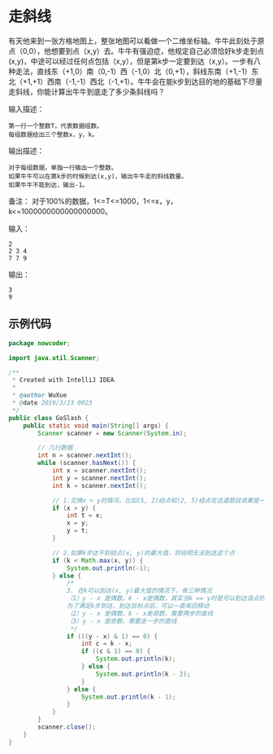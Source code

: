# 走斜线
有天他来到一张方格地图上，整张地图可以看做一个二维坐标轴。牛牛此刻处于原点（0,0），他想要到点（x,y）去。牛牛有强迫症，他规定自己必须恰好k步走到点(x,y)，中途可以经过任何点包括（x,y），但是第k步一定要到达（x,y）。一步有八种走法，直线东（+1,0）南（0,-1）西（-1,0）北（0,+1），斜线东南（+1,-1）东北（+1,+1）西南（-1,-1）西北（-1,+1）。牛牛会在能k步到达目的地的基础下尽量走斜线，你能计算出牛牛到底走了多少条斜线吗？

输入描述：
```
第一行一个整数T，代表数据组数。
每组数据给出三个整数x，y，k。
```
输出描述：
```
对于每组数据，单独一行输出一个整数。
如果牛牛可以在第k步的时候到达(x,y)，输出牛牛走的斜线数量。
如果牛牛不能到达，输出-1。
```
备注：
对于100%的数据，1<=T<=1000，1<=x，y，k<=1000000000000000000。

输入：
```
2
2 3 4
7 7 9
```
输出：
```
3
9
```

## 示例代码
``` java
package nowcoder;

import java.util.Scanner;

/**
 * Created with IntelliJ IDEA.
 *
 * @author WuXue
 * @date 2019/3/23 0023
 */
public class GoSlash {
    public static void main(String[] args) {
        Scanner scanner = new Scanner(System.in);

        // 几行数据
        int n = scanner.nextInt();
        while (scanner.hasNext()) {
            int x = scanner.nextInt();
            int y = scanner.nextInt();
            int k = scanner.nextInt();

            // 1.交换x > y的情况。比如(5, 2)结点和(2, 5)结点在这道题目效果是一样的
            if (x > y) {
                int t = x;
                x = y;
                y = t;
            }

            // 2.如果k步达不到结点(x, y)的最大值，则说明无法到达这个点
            if (k < Math.max(x, y)) {
                System.out.println(-1);
            } else {
                /*
                3. 在k可以到达(x, y)最大值的情况下，有三种情况
                （1）y - x 是偶数，k - x是偶数，其实当k == y时是可以到达该点的，
                为了满足k步到达，到达目标点后，可以一直来回移动
                （2）y - x 是偶数，k - x是奇数，需要两步的直线
                （3）y - x 是奇数，需要走一步的直线
                 */
                if (((y - x) & 1) == 0) {
                    int c = k - x;
                    if ((c & 1) == 0) {
                        System.out.println(k);
                    } else {
                        System.out.println(k - 2);
                    }
                } else {
                    System.out.println(k - 1);
                }
            }
        }
        scanner.close();
    }
}

```
